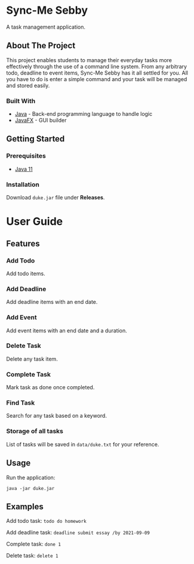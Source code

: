 # Sync-Me Sebby

A task management application.


## About The Project
This project enables students to manage their everyday tasks more effectively through the use of a command line system. 
From any arbitrary todo, deadline to event items, Sync-Me Sebby has it all settled for you. All you have to do is enter
a simple command and your task will be managed and stored easily.


### Built With

* [Java](https://www.java.com/en/) - Back-end programming language to handle logic
* [JavaFX](https://openjfx.io/) - GUI builder


## Getting Started

### Prerequisites

* [Java 11](https://www.oracle.com/sg/java/technologies/javase-jdk11-downloads.html)


### Installation

Download `duke.jar` file under __Releases__.

# User Guide

## Features 

### Add Todo

Add todo items.

### Add Deadline

Add deadline items with an end date.

### Add Event

Add event items with an end date and a duration.

### Delete Task

Delete any task item.

### Complete Task

Mark task as done once completed.

### Find Task

Search for any task based on a keyword.

### Storage of all tasks
List of tasks will be saved in `data/duke.txt` for your reference.

## Usage

Run the application:
```
java -jar duke.jar
```

## Examples

Add todo task: `todo do homework`

Add deadline task: `deadline submit essay /by 2021-09-09`

Complete task: `done 1`

Delete task: `delete 1`
